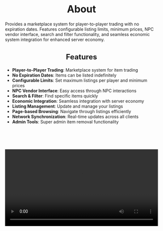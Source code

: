 <h1 style="text-align:center; font-size:2rem; font-weight:bold;">About</h1>

Provides a marketplace system for player-to-player trading with no expiration dates. Features configurable listing limits, minimum prices, NPC vendor interface, search and filter functionality, and seamless economic system integration for enhanced server economy.

<h2 style="text-align:center; font-size:1.5rem; font-weight:bold;">Features</h2>

- **Player-to-Player Trading**: Marketplace system for item trading
- **No Expiration Dates**: Items can be listed indefinitely
- **Configurable Limits**: Set maximum listings per player and minimum prices
- **NPC Vendor Interface**: Easy access through NPC interactions
- **Search & Filter**: Find specific items quickly
- **Economic Integration**: Seamless integration with server economy
- **Listing Management**: Update and manage your listings
- **Page-based Browsing**: Navigate through listings efficiently
- **Network Synchronization**: Real-time updates across all clients
- **Admin Tools**: Super admin item removal functionality

<br><br>
<p align="center">
  <video width="1200" style="max-width:100%; margin-bottom: 40px; margin-top: 20px;" controls>
    <source src="https://bleonheart.github.io/assets/docs/Marketplace.mp4" type="video/mp4">
    Your browser does not support the video tag.c
  </video>
</p>
<br><br>
